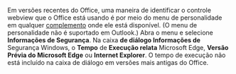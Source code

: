 Em versões recentes do Office, uma maneira de identificar o controle webview que o Office está usando é por meio do menu de personalidade em qualquer [complemento](../design/task-pane-add-ins.md#personality-menu) onde ele está disponível. (O menu de personalidade não é suportado em Outlook.) Abra o menu e selecione **Informações de Segurança**. Na caixa **de diálogo Informações de** Segurança Windows, o **Tempo** de **Execução relata** Microsoft Edge, **Versão Prévia do Microsoft Edge** ou **Internet Explorer**. O tempo de execução não está incluído na caixa de diálogo em versões mais antigas do Office. 
